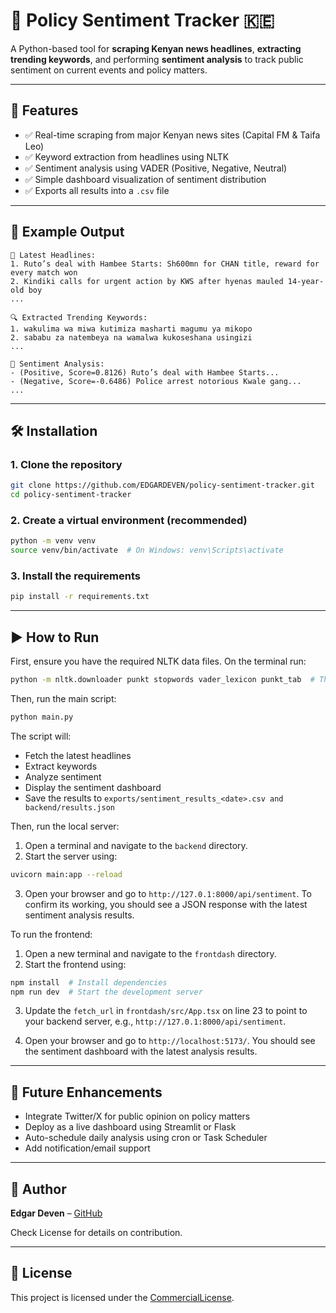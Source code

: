 
# 📰 Policy Sentiment Tracker 🇰🇪

A Python-based tool for **scraping Kenyan news headlines**, **extracting trending keywords**, and performing **sentiment analysis** to track public sentiment on current events and policy matters.

---

## 🚀 Features

- ✅ Real-time scraping from major Kenyan news sites (Capital FM & Taifa Leo)
- ✅ Keyword extraction from headlines using NLTK
- ✅ Sentiment analysis using VADER (Positive, Negative, Neutral)
- ✅ Simple dashboard visualization of sentiment distribution
- ✅ Exports all results into a `.csv` file

---

## 📸 Example Output

```
📰 Latest Headlines:
1. Ruto’s deal with Hambee Starts: Sh600mn for CHAN title, reward for every match won
2. Kindiki calls for urgent action by KWS after hyenas mauled 14-year-old boy
...

🔍 Extracted Trending Keywords:
1. wakulima wa miwa kutimiza masharti magumu ya mikopo
2. sababu za natembeya na wamalwa kukoseshana usingizi
...

🧠 Sentiment Analysis:
- (Positive, Score=0.8126) Ruto’s deal with Hambee Starts...
- (Negative, Score=-0.6486) Police arrest notorious Kwale gang...
...
```
---

## 🛠️ Installation

### 1. Clone the repository

```bash
git clone https://github.com/EDGARDEVEN/policy-sentiment-tracker.git
cd policy-sentiment-tracker
```

### 2. Create a virtual environment (recommended)

```bash
python -m venv venv
source venv/bin/activate  # On Windows: venv\Scripts\activate
```

### 3. Install the requirements

```bash
pip install -r requirements.txt
```

---

## ▶️ How to Run

First, ensure you have the required NLTK data files. On the terminal run:

```bash
python -m nltk.downloader punkt stopwords vader_lexicon punkt_tab  # This will download the required nltk data
```

Then, run the main script:

```bash
python main.py
```

The script will:
- Fetch the latest headlines
- Extract keywords
- Analyze sentiment
- Display the sentiment dashboard
- Save the results to `exports/sentiment_results_<date>.csv and backend/results.json`

Then, run the local server:
1. Open a terminal and navigate to the `backend` directory.
2. Start the server using:  
```bash
uvicorn main:app --reload
```
3. Open your browser and go to `http://127.0.1:8000/api/sentiment`. To confirm its working, you should see a JSON response with the latest sentiment analysis results.

To run the frontend:
1. Open a new terminal and navigate to the `frontdash` directory.
2. Start the frontend using:
```bash
npm install  # Install dependencies
npm run dev  # Start the development server
```
3. Update the `fetch_url` in `frontdash/src/App.tsx` on line 23 to point to your backend server, e.g., `http://127.0.1:8000/api/sentiment`.

4. Open your browser and go to `http://localhost:5173/`. You should see the sentiment dashboard with the latest analysis results.

---

## 📅 Future Enhancements

- Integrate Twitter/X for public opinion on policy matters
- Deploy as a live dashboard using Streamlit or Flask
- Auto-schedule daily analysis using cron or Task Scheduler
- Add notification/email support

---

## 🧠 Author

**Edgar Deven** – [GitHub](https://github.com/EDGARDEVEN)

Check License for details on contribution.

---

## 📄 License

This project is licensed under the [CommercialLicense](LICENSE).

